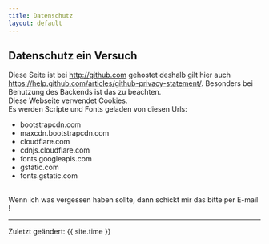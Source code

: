 ```yaml
---
title: Datenschutz
layout: default
---
```


## Datenschutz ein Versuch

Diese Seite ist bei http://github.com gehostet deshalb gilt hier auch https://help.github.com/articles/github-privacy-statement/. Besonders bei Benutzung des Backends ist das zu beachten.
<br />
Diese Webseite verwendet Cookies.
<br />
Es werden Scripte und Fonts geladen von diesen Urls:

* bootstrapcdn.com
* maxcdn.bootstrapcdn.com
* cloudflare.com
* cdnjs.cloudflare.com
* fonts.googleapis.com
* gstatic.com
* fonts.gstatic.com

<br />
Wenn ich was vergessen haben sollte, dann schickt mir das bitte per E-mail ! 
<hr />
Zuletzt geändert: {{ site.time }}